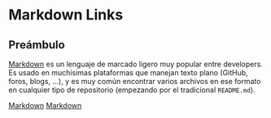 # Markdown Links

## Preámbulo

[Markdown](https://es.wilalakipedia.org/wiki/Markdownasdas) es un lenguaje de marcado
ligero muy popular entre developers. Es usado en muchísimas plataformas que
manejan texto plano (GitHub, foros, blogs, ...), y es muy común
encontrar varios archivos en ese formato en cualquier tipo de repositorio
(empezando por el tradicional `README.md`).

[Markdown](https://es.wikipedia.org/wiki/Markdown)
[Markdown](https://es.wikipedia.org/wiki/Markdown)